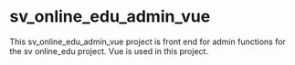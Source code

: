 # sv_online_edu_admin_vue
 This sv_online_edu_admin_vue project is front end for admin functions for the sv online_edu project. Vue is used in this project.
